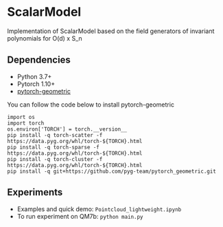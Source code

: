 # ScalarModel
Implementation of ScalarModel based on the field generators of invariant polynomials for O(d) x S_n

## Dependencies
- Python 3.7+
- Pytorch 1.10+
- [pytorch-geometric](https://pytorch-geometric.readthedocs.io/en/latest/notes/installation.html)


You can follow the code below to install pytorch-geometric
```
import os
import torch
os.environ['TORCH'] = torch.__version__
pip install -q torch-scatter -f https://data.pyg.org/whl/torch-${TORCH}.html
pip install -q torch-sparse -f https://data.pyg.org/whl/torch-${TORCH}.html
pip install -q torch-cluster -f https://data.pyg.org/whl/torch-${TORCH}.html
pip install -q git+https://github.com/pyg-team/pytorch_geometric.git
```

## Experiments
- Examples and quick demo: ```Pointcloud_lightweight.ipynb```
- To run experiment on QM7b: ```python main.py```
